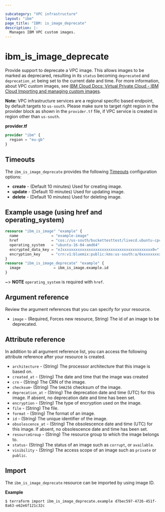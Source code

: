 ```yaml
---

subcategory: "VPC infrastructure"
layout: "ibm"
page_title: "IBM: is_image_deprecate"
description: |-
  Manages IBM VPC custom images.
---
```


# ibm_is_image_deprecate

Provide support to deprecate a VPC image. This allows images to be marked as deprecared, resulting in its `status` becoming `deprecated` and `deprecation_at` being set to the current date and time. For more information, about VPC custom images, see [IBM Cloud Docs: Virtual Private Cloud - IBM Cloud Importing and managing custom images](https://cloud.ibm.com/docs/vpc?topic=vpc-managing-images).

**Note:** 
VPC infrastructure services are a regional specific based endpoint, by default targets to `us-south`. Please make sure to target right region in the provider block as shown in the `provider.tf` file, if VPC service is created in region other than `us-south`.

**provider.tf**

```terraform
provider "ibm" {
  region = "eu-gb"
}
```

## Timeouts

The `ibm_is_image_deprecate` provides the following [Timeouts](https://www.terraform.io/docs/configuration/resources.html#timeouts) configuration options:

- **create** - (Default 10 minutes) Used for creating image.
- **update** - (Default 10 minutes) Used for updating image.
- **delete** - (Default 10 minutes) Used for deleting image.



## Example usage (using href and operating_system)

```terraform
resource "ibm_is_image" "example" {
  name               = "example-image"
  href               = "cos://us-south/buckettesttest/livecd.ubuntu-cpc.azure.vhd"
  operating_system   = "ubuntu-16-04-amd64"
  encrypted_data_key = "eJxxxxxxxxxxxxxxxxxxxxxxxxxxxxxxxxxxxxxxxxx0="
  encryption_key     = "crn:v1:bluemix:public:kms:us-south:a/6xxxxxxxxxxxxxxx:xxxxxxx-xxxx-xxxx-xxxxxxx:key:dxxxxxx-fxxx-4xxx-9xxx-7xxxxxxxx"
}
resource "ibm_is_image_deprecate" "example" {
  image               = ibm_is_image.example.id
}
```
  ~> **NOTE**
      `operating_system` is required with `href`.

## Argument reference
Review the argument references that you can specify for your resource. 

- `image` - (Required, Forces new resource, String) The id of an image to be deprecated.

## Attribute reference
In addition to all argument reference list, you can access the following attribute reference after your resource is created.

- `architecture` - (String) The processor architecture that this image is based on.
- `created_at` - (String) The date and time that the image was created
- `crn` - (String) The CRN of the image.
- `checksum`-  (String) The `SHA256` checksum of the image.
- `deprecation_at` - (String) The deprecation date and time (UTC) for this image. If absent, no deprecation date and time has been set.
- `encryption` - (String) The type of encryption used on the image.
- `file` - (String) The file.
- `format` - (String) The format of an image.
- `id` - (String) The unique identifier of the image.
- `obsolescence_at` - (String) The obsolescence date and time (UTC) for this image. If absent, no obsolescence date and time has been set.
- `resourceGroup` - (String) The resource group to which the image belongs to.
- `status`- (String) The status of an image such as `corrupt`, or `available`.
- `visibility` - (String) The access scope of an image such as `private` or `public`.


## Import
The `ibm_is_image_deprecate` resource can be imported by using image ID.

**Example**

```
$ terraform import ibm_is_image_deprecate.example d7bec597-4726-451f-8a63-e62e6f121c32c
```
